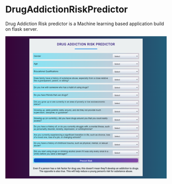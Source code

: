 # DrugAddictionRiskPredictor
Drug Addiction Risk predictor is a Machine learning based application build on flask server.

![](/Capture.PNG)
